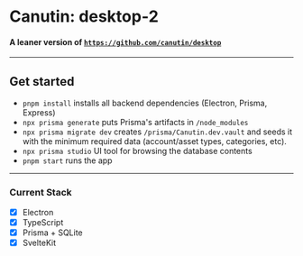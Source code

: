 # Canutin: desktop-2

#### A leaner version of [`https://github.com/canutin/desktop`](https://github.com/canutin/desktop)

---

## Get started

- `pnpm install` installs all backend dependencies (Electron, Prisma, Express)
- `npx prisma generate` puts Prisma's artifacts in `/node_modules`
- `npx prisma migrate dev` creates `/prisma/Canutin.dev.vault` and seeds it with the minimum required data (account/asset types, categories, etc).
- `npx prisma studio` UI tool for browsing the database contents
- `pnpm start` runs the app

---

### Current Stack

- [x] Electron
- [x] TypeScript
- [x] Prisma + SQLite
- [x] SvelteKit
